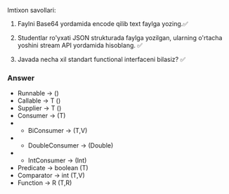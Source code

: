 Imtixon savollari:

1. Faylni Base64 yordamida encode qilib text faylga yozing.✅

2. Studentlar ro'yxati JSON strukturada faylga yozilgan, ularning o'rtacha yoshini stream API yordamida hisoblang. ✅

3. Javada necha xil standart functional interfaceni bilasiz? ✅


### Answer
- Runnable -> ()
- Callable -> T ()
- Supplier -> T ()
- Consumer -> (T)
- - BiConsumer -> (T,V)
- - DoubleConsumer -> (Double)
- - IntConsumer -> (Int)
- Predicate ->  boolean (T)
- Comparator -> int (T,V)
- Function ->  R (T,R)